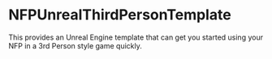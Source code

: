 # NFPUnrealThirdPersonTemplate
This provides an Unreal Engine template that can get you started using your NFP in a 3rd Person style game quickly.
